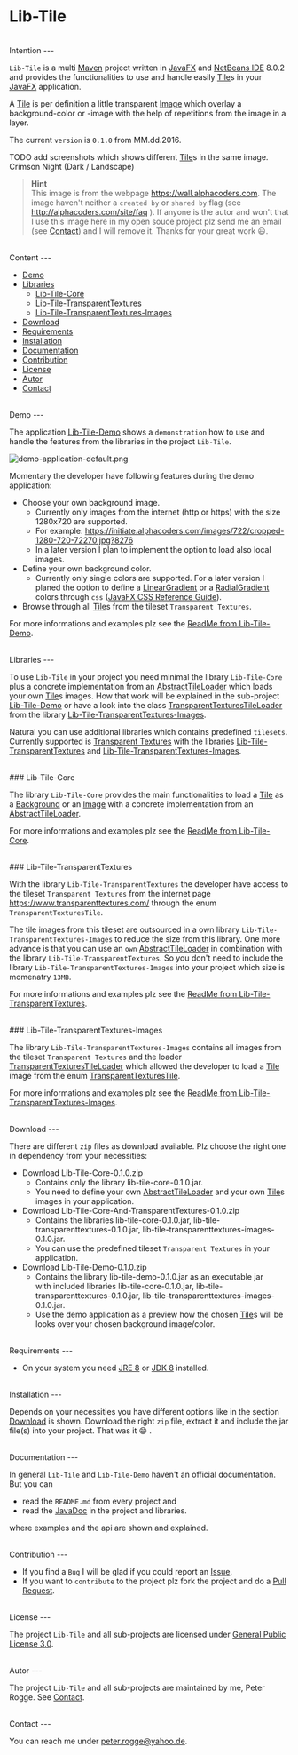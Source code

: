 Lib-Tile
===



<br />
Intention
---

`Lib-Tile` is a multi [Maven] project written in [JavaFX] and [NetBeans IDE] 8.0.2 
and provides the functionalities to use and handle easily [Tile]s in your [JavaFX] 
application.

A [Tile] is per definition a little transparent [Image] which overlay a 
background-color or -image with the help of repetitions from the image in a layer.

The current `version` is `0.1.0` from MM.dd.2016.

TODO add screenshots which shows different [Tile]s in the same image.
Crimson Night &#040;Dark / Landscape&#041;

> __Hint__  
> This image is from the webpage https://wall.alphacoders.com. The image haven't 
> neither a `created by` or `shared by` flag &#040;see http://alphacoders.com/site/faq &#041;. 
> If anyone is the autor and won't that I use this image here in my open souce 
> project plz send me an email &#040;see [Contact](#Contact)&#041; and I will 
> remove it. Thanks for your great work :smiley:.



<br />
Content
---

* [Demo](#Demo)
* [Libraries](#Libraries)
    - [Lib-Tile-Core](#LiTiCo)
    - [Lib-Tile-TransparentTextures](#LiTiTrTe)
    - [Lib-Tile-TransparentTextures-Images](#LiTiTrTeIm)
* [Download](#Download)
* [Requirements](#Requirements)
* [Installation](#Installation)
* [Documentation](#Documentation)
* [Contribution](#Contribution)
* [License](#License)
* [Autor](#Autor)
* [Contact](#Contact)



<br />
Demo<a name="Demo" />
---

The application [Lib-Tile-Demo] shows a `demonstration` how to use and handle 
the features from the libraries in the project `Lib-Tile`. 

![demo-application-default.png][demo-application-default]

Momentary the developer have following features during the demo application:
* Choose your own background image.
    * Currently only images from the internet &#040;http or https&#041; with 
      the size 1280x720 are supported.
    * For example: https://initiate.alphacoders.com/images/722/cropped-1280-720-72270.jpg?8276
    * In a later version I plan to implement the option to load also local images.
* Define your own background color.
    * Currently only single colors are supported. For a later version I planed 
      the option to define a [LinearGradient] or a [RadialGradient] colors 
      through `css` &#040;[JavaFX CSS Reference Guide]&#041;.
* Browse through all [Tile]s from the tileset `Transparent Textures`.

For more informations and examples plz see the [ReadMe from Lib-Tile-Demo].



<br />
Libraries<a name="Libraries" />
---

To use `Lib-Tile` in your project you need minimal the library `Lib-Tile-Core` 
plus a concrete implementation from an [AbstractTileLoader] which loads your 
own [Tile]s images. How that work will be explained in the sub-project 
[Lib-Tile-Demo](#LiTiDe) or have a look into the class [TransparentTexturesTileLoader] 
from the library [Lib-Tile-TransparentTextures-Images](#LiTiTrTeIm).

Natural you can use additional libraries which contains predefined `tilesets`. 
Currently supported is [Transparent Textures] with the libraries 
[Lib-Tile-TransparentTextures](#LiTiTrTe) and [Lib-Tile-TransparentTextures-Images](#LiTiTrTeIm).


<br />
### Lib-Tile-Core<a name="LiTiCo" />

The library `Lib-Tile-Core` provides the main functionalities to load a [Tile] 
as a [Background] or an [Image] with a concrete implementation from an 
[AbstractTileLoader].

For more informations and examples plz see the [ReadMe from Lib-Tile-Core].


<br />
### Lib-Tile-TransparentTextures<a name="LiTiTrTe" />

With the library `Lib-Tile-TransparentTextures` the developer have access to the 
tileset `Transparent Textures` from the internet page https://www.transparenttextures.com/ 
through the enum `TransparentTexturesTile`.

The tile images from this tileset are outsourced in a own library 
`Lib-Tile-TransparentTextures-Images` to reduce the size from this library. One 
more advance is that you can use an `own` [AbstractTileLoader] in combination 
with the library `Lib-Tile-TransparentTextures`. So you don't need to include the 
library `Lib-Tile-TransparentTextures-Images` into your project which size is 
momenatry `13MB`.

For more informations and examples plz see the [ReadMe from Lib-Tile-TransparentTextures].


<br />
### Lib-Tile-TransparentTextures-Images<a name="LiTiTrTeIm" />

The library `Lib-Tile-TransparentTextures-Images` contains all images from the 
tileset `Transparent Textures` and the loader [TransparentTexturesTileLoader] 
which allowed the developer to load a [Tile] image from the enum 
[TransparentTexturesTile].

For more informations and examples plz see the [ReadMe from Lib-Tile-TransparentTextures-Images].



<br />
Download<a name="Download" />
---

There are different `zip` files as download available. Plz choose the right one 
in dependency from your necessities:
* Download Lib-Tile-Core-0.1.0.zip
    * Contains only the library lib-tile-core-0.1.0.jar.
    * You need to define your own [AbstractTileLoader] and your own [Tile]s 
      images in your application.
* Download Lib-Tile-Core-And-TransparentTextures-0.1.0.zip
    * Contains the libraries lib-tile-core-0.1.0.jar, lib-tile-transparenttextures-0.1.0.jar, 
      lib-tile-transparenttextures-images-0.1.0.jar.
    * You can use the predefined tileset `Transparent Textures` in your application.
* Download Lib-Tile-Demo-0.1.0.zip
    * Contains the library lib-tile-demo-0.1.0.jar as an executable jar  
      with included libraries lib-tile-core-0.1.0.jar, lib-tile-transparenttextures-0.1.0.jar, 
      lib-tile-transparenttextures-images-0.1.0.jar.
    * Use the demo application as a preview how the chosen [Tile]s will be looks 
      over your chosen background image/color.



<br />
Requirements<a name="Requirements" />
---

* On your system you need [JRE 8] or [JDK 8] installed.



<br />
Installation<a name="Installation" />
---

Depends on your necessities you have different options like in the section 
[Download](#Download) is shown. Download the right `zip` file, extract it and 
include the jar file&#040;s&#041; into your project. That was it :smile: .



<br />
Documentation<a name="Documentation" />
---

In general `Lib-Tile` and `Lib-Tile-Demo` haven't an official documentation. But 
you can
* read the `README.md` from every project and
* read the [JavaDoc] in the project and libraries.

where examples and the api are shown and explained.



<br />
Contribution<a name="Contribution" />
---

* If you find a `Bug` I will be glad if you could report an [Issue].
* If you want to `contribute` to the project plz fork the project and do a [Pull Request].



<br />
License<a name="License" />
---

The project `Lib-Tile` and all sub-projects are licensed under [General Public License 3.0].



<br />
Autor<a name="Autor" />
---

The project `Lib-Tile` and all sub-projects are maintained by me, Peter Rogge. See [Contact](#Contact).



<br />
Contact<a name="Contact" />
---

You can reach me under <peter.rogge@yahoo.de>.



[//]: # (Images)
[demo-application-default]:https://cloud.githubusercontent.com/assets/8161815/17342760/efe5803c-58fa-11e6-905b-f8a0d8ff856d.png



[//]: # (Links)
[AbstractTileLoader]:https://github.com/Naoghuman/lib-tile/blob/master/Lib-Tile-Core/src/main/java/com/github/naoghuman/lib/tile/core/AbstractTileLoader.java
[Background]:https://docs.oracle.com/javase/8/javafx/api/javafx/scene/layout/Background.html
[General Public License 3.0]:http://www.gnu.org/licenses/gpl-3.0.en.html
[Image]:https://docs.oracle.com/javase/8/javafx/api/javafx/scene/image/Image.html
[Issue]:https://github.com/Naoghuman/lib-tile/issues
[JavaDoc]:http://docs.oracle.com/javase/8/docs/technotes/tools/windows/javadoc.html
[JavaFX]:http://docs.oracle.com/javase/8/javase-clienttechnologies.htm
[JavaFX CSS Reference Guide]:https://docs.oracle.com/javase/8/javafx/api/javafx/scene/doc-files/cssref.html
[JDK 8]:http://www.oracle.com/technetwork/java/javase/downloads/jdk8-downloads-2133151.html
[JRE 8]:http://www.oracle.com/technetwork/java/javase/downloads/jre8-downloads-2133155.html
[Lib-Tile]:https://github.com/Naoghuman/lib-tile
[Lib-Tile-Demo]:https://github.com/Naoghuman/lib-tile-demo
[LinearGradient]:https://docs.oracle.com/javase/8/javafx/api/javafx/scene/paint/LinearGradient.html
[Maven]:http://maven.apache.org/
[NetBeans IDE]:https://netbeans.org/
[Pull Request]:https://help.github.com/articles/using-pull-requests
[RadialGradient]:https://docs.oracle.com/javase/8/javafx/api/javafx/scene/paint/RadialGradient.html
[ReadMe from Lib-Tile-Core]:https://github.com/Naoghuman/lib-tile/blob/master/Lib-Tile-Core
[ReadMe from Lib-Tile-Demo]:https://github.com/Naoghuman/lib-tile-demo/blob/master/README.md
[ReadMe from Lib-Tile-TransparentTextures]:https://github.com/Naoghuman/lib-tile/blob/master/Lib-Tile-TransparentTextures
[ReadMe from Lib-Tile-TransparentTextures-Images]:https://github.com/Naoghuman/lib-tile/blob/master/Lib-Tile-TransparentTextures-Images
[StartApplication]:https://github.com/Naoghuman/lib-tile/blob/master/Lib-Tile-Demo/src/main/java/com/github/naoghuman/lib/tile/demo/application/StartApplication.java
[Tile]:https://github.com/Naoghuman/lib-tile/blob/master/Lib-Tile-Core/src/main/java/com/github/naoghuman/lib/tile/core/Tile.java
[Transparent Textures]:https://www.transparenttextures.com/
[TransparentTexturesTile]:https://github.com/Naoghuman/lib-tile/blob/master/Lib-Tile-TransparentTextures/src/main/java/com/github/naoghuman/lib/tile/transparenttextures/TransparentTexturesTile.java
[TransparentTexturesTileLoader]:https://github.com/Naoghuman/lib-tile/blob/master/Lib-Tile-TransparentTextures-Images/src/main/java/com/github/naoghuman/lib/tile/transparenttextures/images/TransparentTexturesTileLoader.java
